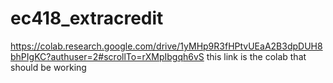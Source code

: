 # ec418_extracredit

https://colab.research.google.com/drive/1yMHp9R3fHPtvUEaA2B3dpDUH8bhPIgKC?authuser=2#scrollTo=rXMpIbgqh6vS
this link is the colab that should be working
